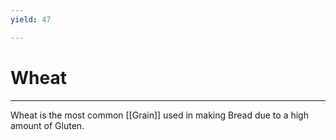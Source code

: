 ```yaml
---
yield: 47

---
```



# Wheat
---
Wheat is the most common [[Grain]] used in making Bread due to a high amount of Gluten. 
